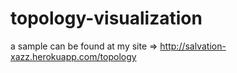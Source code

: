 # topology-visualization

a sample can be found at my site => http://salvation-xazz.herokuapp.com/topology
